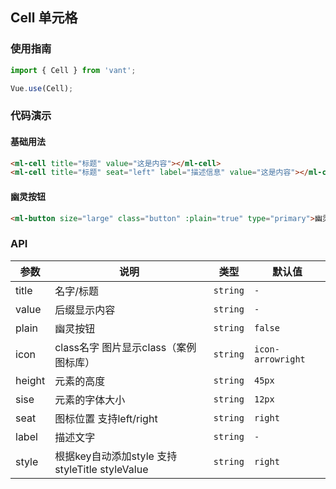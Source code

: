 ## Cell 单元格

### 使用指南

```javascript
import { Cell } from 'vant';

Vue.use(Cell);
```
### 代码演示

#### 基础用法

```html
<ml-cell title="标题" value="这是内容"></ml-cell>
<ml-cell title="标题" seat="left" label="描述信息" value="这是内容"></ml-cell>
```

#### 幽灵按钮

```html
<ml-button size="large" class="button" :plain="true" type="primary">幽灵按钮</ml-button>
```
### API 

| 参数 | 说明 | 类型 | 默认值 |
|------|------|------|------|
| title | 名字/标题 | `string` | `-` |
| value | 后缀显示内容 | `string` | `-` |
| plain | 幽灵按钮 | `string` | `false` |
| icon | class名字 图片显示class（案例图标库） | `string` | `icon-arrowright` |
| height | 元素的高度 | `string` | `45px` |
| sise | 元素的字体大小 | `string` | `12px` |
| seat | 图标位置 支持left/right | `string` | `right` |
| label | 描述文字 | `string` | `-` |
| style | 根据key自动添加style 支持 styleTitle  styleValue | `string` | `right` |
